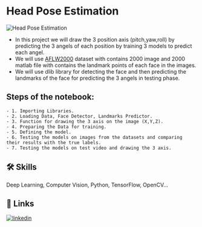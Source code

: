 
# **Head Pose Estimation** 


![Head Pose Estimation](https://github.com/MarwanMohamed95/Head-Pose-Estimation/blob/main/Test%20Output.gif)

- In this project we will draw the 3 position axis (pitch,yaw,roll) by predicting the 3 angels of each position by training 3 models to predict each angel. 
- We will use [AFLW2000](http://www.cbsr.ia.ac.cn/users/xiangyuzhu/projects/3DDFA/Database/AFLW2000-3D.zip) dataset with contains 2000 image and 2000 matlab file with contains the landmark points of each face in the images.
- We will use dlib library for detecting the face and then predicting the landmarks of the face for predicting the 3 angels in testing phase.     


## Steps of the notebook:
    - 1. Importing Libraries. 
    - 2. Loading Data, Face Detector, Landmarks Predictor. 
    - 3. Function for drawing the 3 axis on the image (X,Y,Z).
    - 4. Preparing the Data for training.
    - 5. Defining the model.
    - 6. Testing the models on images from the datasets and comparing their results with the true labels.
    - 7. Testing the models on test video and drawing the 3 axis.

## 🛠 Skills
Deep Learning, Computer Vision, Python, TensorFlow, OpenCV...


## 🔗 Links
[![linkedin](https://img.shields.io/badge/linkedin-0A66C2?style=for-the-badge&logo=linkedin&logoColor=white)](https://www.linkedin.com/in/marwanabdelsalam95/)

